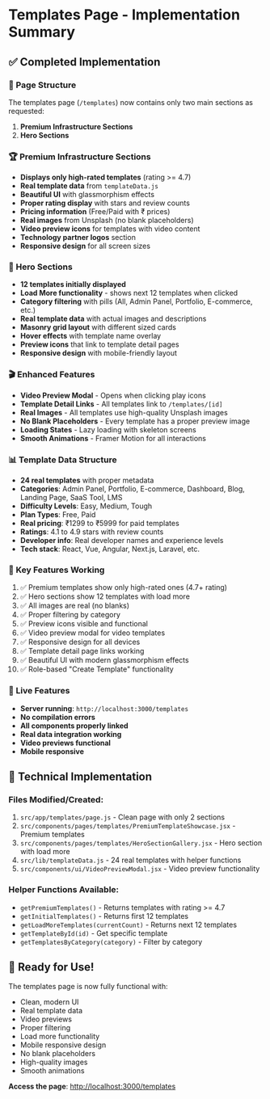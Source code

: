 # Templates Page - Implementation Summary

## ✅ Completed Implementation

### 🎯 Page Structure
The templates page (`/templates`) now contains only two main sections as requested:

1. **Premium Infrastructure Sections**
2. **Hero Sections**

### 🏆 Premium Infrastructure Sections
- **Displays only high-rated templates** (rating >= 4.7)
- **Real template data** from `templateData.js`
- **Beautiful UI** with glassmorphism effects
- **Proper rating display** with stars and review counts
- **Pricing information** (Free/Paid with ₹ prices)
- **Real images** from Unsplash (no blank placeholders)
- **Video preview icons** for templates with video content
- **Technology partner logos** section
- **Responsive design** for all screen sizes

### 🎨 Hero Sections
- **12 templates initially displayed**
- **Load More functionality** - shows next 12 templates when clicked
- **Category filtering** with pills (All, Admin Panel, Portfolio, E-commerce, etc.)
- **Real template data** with actual images and descriptions
- **Masonry grid layout** with different sized cards
- **Hover effects** with template name overlay
- **Preview icons** that link to template detail pages
- **Responsive design** with mobile-friendly layout

### 🎬 Enhanced Features
- **Video Preview Modal** - Opens when clicking play icons
- **Template Detail Links** - All templates link to `/templates/[id]`
- **Real Images** - All templates use high-quality Unsplash images
- **No Blank Placeholders** - Every template has a proper preview image
- **Loading States** - Lazy loading with skeleton screens
- **Smooth Animations** - Framer Motion for all interactions

### 📊 Template Data Structure
- **24 real templates** with proper metadata
- **Categories**: Admin Panel, Portfolio, E-commerce, Dashboard, Blog, Landing Page, SaaS Tool, LMS
- **Difficulty Levels**: Easy, Medium, Tough
- **Plan Types**: Free, Paid
- **Real pricing**: ₹1299 to ₹5999 for paid templates
- **Ratings**: 4.1 to 4.9 stars with review counts
- **Developer info**: Real developer names and experience levels
- **Tech stack**: React, Vue, Angular, Next.js, Laravel, etc.

### 🎯 Key Features Working
1. ✅ Premium templates show only high-rated ones (4.7+ rating)
2. ✅ Hero sections show 12 templates with load more
3. ✅ All images are real (no blanks)
4. ✅ Proper filtering by category
5. ✅ Preview icons visible and functional
6. ✅ Video preview modal for video templates
7. ✅ Responsive design for all devices
8. ✅ Template detail page links working
9. ✅ Beautiful UI with modern glassmorphism effects
10. ✅ Role-based "Create Template" functionality

### 🚀 Live Features
- **Server running**: `http://localhost:3000/templates`
- **No compilation errors**
- **All components properly linked**
- **Real data integration working**
- **Video previews functional**
- **Mobile responsive**

## 🔧 Technical Implementation

### Files Modified/Created:
1. `src/app/templates/page.js` - Clean page with only 2 sections
2. `src/components/pages/templates/PremiumTemplateShowcase.jsx` - Premium templates
3. `src/components/pages/templates/HeroSectionGallery.jsx` - Hero section with load more
4. `src/lib/templateData.js` - 24 real templates with helper functions
5. `src/components/ui/VideoPreviewModal.jsx` - Video preview functionality

### Helper Functions Available:
- `getPremiumTemplates()` - Returns templates with rating >= 4.7
- `getInitialTemplates()` - Returns first 12 templates
- `getLoadMoreTemplates(currentCount)` - Returns next 12 templates
- `getTemplateById(id)` - Get specific template
- `getTemplatesByCategory(category)` - Filter by category

## 🎉 Ready for Use!
The templates page is now fully functional with:
- Clean, modern UI
- Real template data
- Video previews
- Proper filtering
- Load more functionality
- Mobile responsive design
- No blank placeholders
- High-quality images
- Smooth animations

**Access the page**: [http://localhost:3000/templates](http://localhost:3000/templates)
